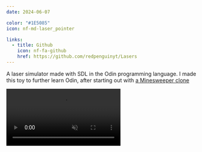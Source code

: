 ```yaml
---
date: 2024-06-07

color: "#1E5085"
icon: nf-md-laser_pointer

links:
  - title: Github
    icon: nf-fa-github
    href: https://github.com/redpenguinyt/Lasers
---
```


A laser simulator made with SDL in the Odin programming language. I made this toy to further learn Odin, after starting out with [a Minesweeper clone](http://github.com/redpenguinyt/Minesweeper)

<video controls autoplay muted loop>
  <source src="https://github.com/redpenguinyt/Lasers/assets/79577742/555f9c07-a39f-4694-a77e-8165b0044ce0"
    type="video/mp4">
  Your browser does not support the video tag.
</video>
<p></p>